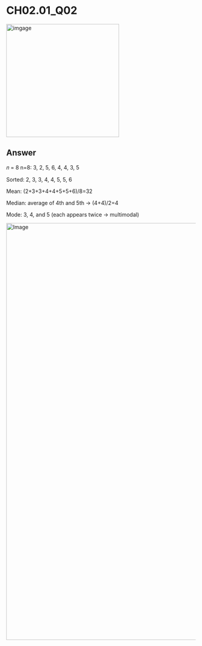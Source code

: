 # CH02.01_Q02

<img width="300" height="300" alt="imgage" src="https://github.com/user-attachments/assets/6eaf6b9a-f046-4b0c-a47f-853ee04711be" />

## Answer
𝑛 = 8
n=8: 3, 2, 5, 6, 4, 4, 3, 5

Sorted: 2, 3, 3, 4, 4, 5, 5, 6

Mean: (2+3+3+4+4+5+5+6)/8=32

Median: average of 4th and 5th → (4+4)/2=4

Mode: 3, 4, and 5 (each appears twice → multimodal)

<img width="1723" height="1106" alt="Image" src="https://github.com/user-attachments/assets/239cddec-e7d5-4971-af22-cd3cb6abc218" />



